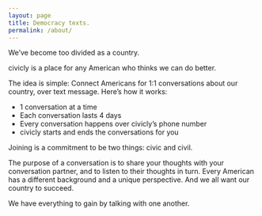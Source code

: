 ```yaml
---
layout: page
title: Democracy texts.
permalink: /about/
---
```


We’ve become too divided as a country.

civicly is a place for any American who thinks we can do better.

The idea is simple: Connect Americans for 1:1 conversations about our country, over text
message. Here’s how it works:

  - 1 conversation at a time
  - Each conversation lasts 4 days
  - Every conversation happens over civicly’s phone number
  - civicly starts and ends the conversations for you

Joining is a commitment to be two things: civic and civil.

The purpose of a conversation is to share your thoughts with your conversation partner, and
to listen to their thoughts in turn. Every American has a different background and a unique
perspective. And we all want our country to succeed.

We have everything to gain by talking with one another.

